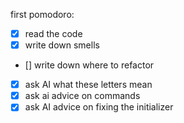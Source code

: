 first pomodoro: 
- [X] read the code
- [X] write down smells
- [] write down where to refactor 
- [x] ask AI what these letters mean 
- [x] ask ai advice on commands 
- [X] ask AI advice on fixing the initializer
